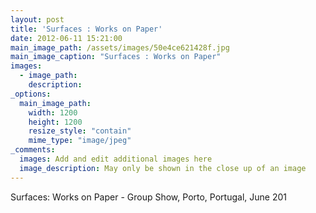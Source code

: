 ```yaml
---
layout: post
title: 'Surfaces : Works on Paper'
date: 2012-06-11 15:21:00
main_image_path: /assets/images/50e4ce621428f.jpg
main_image_caption: "Surfaces : Works on Paper"
images:
  - image_path: 
    description: 
_options:
  main_image_path:
    width: 1200
    height: 1200
    resize_style: "contain"
    mime_type: "image/jpeg"
_comments:
  images: Add and edit additional images here
  image_description: May only be shown in the close up of an image
---
```


Surfaces: Works on Paper - Group Show, Porto, Portugal, June 201